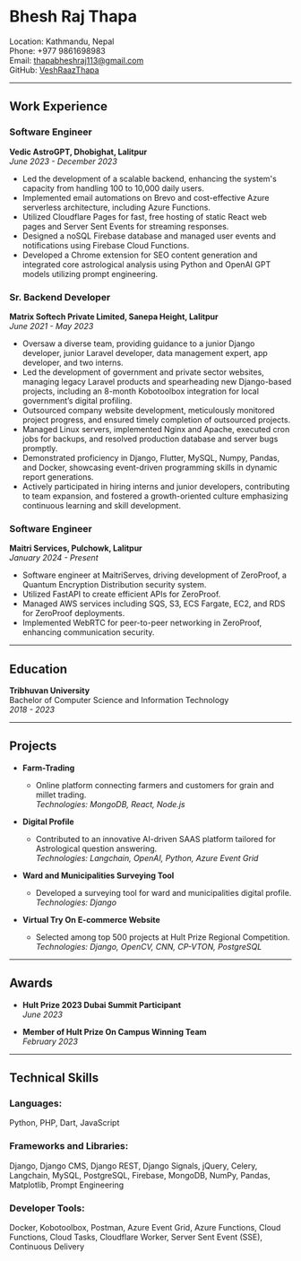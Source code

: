 # Bhesh Raj Thapa

Location: Kathmandu, Nepal  
Phone: +977 9861698983  
Email: thapabheshraj113@gmail.com  
GitHub: [VeshRaazThapa](https://github.com/VeshRaazThapa)

---

## Work Experience

### Software Engineer  
**Vedic AstroGPT, Dhobighat, Lalitpur**  
*June 2023 - December 2023*

- Led the development of a scalable backend, enhancing the system's capacity from handling 100 to 10,000 daily users.
- Implemented email automations on Brevo and cost-effective Azure serverless architecture, including Azure Functions.
- Utilized Cloudflare Pages for fast, free hosting of static React web pages and Server Sent Events for streaming responses.
- Designed a noSQL Firebase database and managed user events and notifications using Firebase Cloud Functions.
- Developed a Chrome extension for SEO content generation and integrated core astrological analysis using Python and OpenAI GPT models utilizing prompt engineering.

### Sr. Backend Developer  
**Matrix Softech Private Limited, Sanepa Height, Lalitpur**  
*June 2021 - May 2023*

- Oversaw a diverse team, providing guidance to a junior Django developer, junior Laravel developer, data management expert, app developer, and two interns.
- Led the development of government and private sector websites, managing legacy Laravel products and spearheading new Django-based projects, including an 8-month Kobotoolbox integration for local government’s digital profiling.
- Outsourced company website development, meticulously monitored project progress, and ensured timely completion of outsourced projects.
- Managed Linux servers, implemented Nginx and Apache, executed cron jobs for backups, and resolved production database and server bugs promptly.
- Demonstrated proficiency in Django, Flutter, MySQL, Numpy, Pandas, and Docker, showcasing event-driven programming skills in dynamic report generations.
- Actively participated in hiring interns and junior developers, contributing to team expansion, and fostered a growth-oriented culture emphasizing continuous learning and skill development.

### Software Engineer  
**Maitri Services, Pulchowk, Lalitpur**  
*January 2024 - Present*

- Software engineer at MaitriServes, driving development of ZeroProof, a Quantum Encryption Distribution security system.
- Utilized FastAPI to create efficient APIs for ZeroProof.
- Managed AWS services including SQS, S3, ECS Fargate, EC2, and RDS for ZeroProof deployments.
- Implemented WebRTC for peer-to-peer networking in ZeroProof, enhancing communication security.

---

## Education

**Tribhuvan University**  
Bachelor of Computer Science and Information Technology  
*2018 - 2023*

---

## Projects

- **Farm-Trading**  
  - Online platform connecting farmers and customers for grain and millet trading.  
  *Technologies: MongoDB, React, Node.js*

- **Digital Profile**  
  - Contributed to an innovative AI-driven SAAS platform tailored for Astrological question answering.  
  *Technologies: Langchain, OpenAI, Python, Azure Event Grid*

- **Ward and Municipalities Surveying Tool**  
  - Developed a surveying tool for ward and municipalities digital profile.  
  *Technologies: Django*

- **Virtual Try On E-commerce Website**  
  - Selected among top 500 projects at Hult Prize Regional Competition.  
  *Technologies: Django, OpenCV, CNN, CP-VTON, PostgreSQL*

---

## Awards

- **Hult Prize 2023 Dubai Summit Participant**  
  *June 2023*

- **Member of Hult Prize On Campus Winning Team**  
  *February 2023*

---

## Technical Skills

### Languages:
Python, PHP, Dart, JavaScript

### Frameworks and Libraries:
Django, Django CMS, Django REST, Django Signals, jQuery, Celery, Langchain, MySQL, PostgreSQL, Firebase, MongoDB, NumPy, Pandas, Matplotlib, Prompt Engineering

### Developer Tools:
Docker, Kobotoolbox, Postman, Azure Event Grid, Azure Functions, Cloud Functions, Cloud Tasks, Cloudflare Worker, Server Sent Event (SSE), Continuous Delivery
